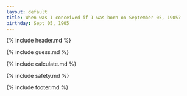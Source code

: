 ```yaml
---
layout: default
title: When was I conceived if I was born on September 05, 1905?
birthday: Sept 05, 1905
---
```


{% include header.md %}

{% include guess.md %}

{% include calculate.md %}

{% include safety.md %}

{% include footer.md %}



